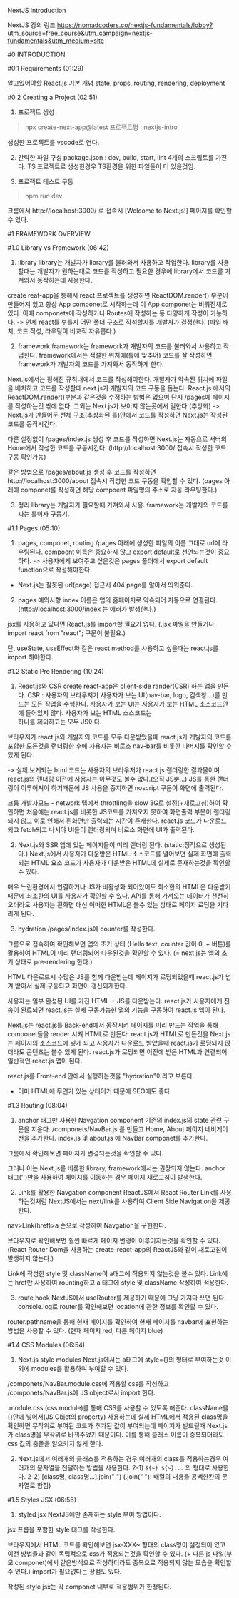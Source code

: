 NextJS introduction

NextJS 강의 링크
https://nomadcoders.co/nextjs-fundamentals/lobby?utm_source=free_course&utm_campaign=nextjs-fundamentals&utm_medium=site



#0 INTRODUCTION

#0.1 Requirements (01:29)

알고있어야할 React.js 기본 개념
state, props, routing, rendering, deployment


#0.2 Creating a Project (02:51)

1) 프로젝트 생성
> npx create-next-app@latest
프로젝트명 : nextjs-intro

생성한 프로젝트를 vscode로 연다.

2) 간략한 파일 구성
package.json : dev, build, start, lint 4개의 스크립트를 가진다.
TS 프로젝트로 생성한경우 TS환경을 위한 파일들이 더 있을것임.

3) 프로젝트 테스트 구동
> npm run dev

크롬에서 http://localhost:3000/ 로 접속시 [Welcome to Next.js!] 페이지를 확인할 수 있다.





#1 FRAMEWORK OVERVIEW

#1.0 Library vs Framework (06:42)

1) library
library는 개발자가 library를 불러와서 사용하고 작업한다.
library를 사용할때는 개발자가 원하는대로 코드를 작성하고
필요한 경우에 library에서 코드를 가져와서 동작하는데 사용한다.

create reat-app을 통해서 react 프로젝트를 생성하면 
ReactDOM.render() 부분이 만들어져 있고 항상 App componet로 시작하는데
이 App componet는 비워진채로 있다.
이때 componets에 작성하거나 Routes에 작성하는 등 다양하게 작성이 가능하다.
-> 언제 react를 부를지 어떤 폴더 구조로 작성할지를 개발자가 결정한다.
(파일 배치, 코드 작성, 라우팅이 비교적 자유롭다.)


2) framework
framework는 framework가 개발자의 코드를 불러와서 사용하고 작업한다.
framework에서는 적절한 위치에(틀에 맞추어) 코드를 잘 작성하면 
framework가 개발자의 코드를 가져와서 동작하게 한다.

Next.js에서는 정해진 규칙내에서 코드를 작성해야한다.
개발자가 약속된 위치에 파일을 배치하고 코드를 작성할때
next.js가 개발자의 코드 구동을 돕는다.
React.js 에서의 ReactDOM.render()부분과 같은것을 수정하는 방법은 없으며
단지 /pages에 페이지를 작성하는것 밖에 없다. 
그외는 Next.js가 보이지 않는곳에서 일한다.(추상화)
-> Next.js가 만들어둔 전체 구조(추상화된 틀)안에서 코드를 작성하면 
   Next.js는 작성된 코드를 동작시킨다.

다른 설정없이 /pages/index.js 생성 후 코드를 작성하면
Next.js는 자동으로 서버의 Home에서 작성한 코드를 구동시킨다.
(http://localhost:3000/ 접속시 작성한 코드 구동 확인가능)

같은 방법으로 /pages/about.js 생성 후 코드를 작성하면
http://localhost:3000/about 접속시 작성한 코드 구동을 확인할 수 있다.
(pages 아래에 componet를 작성하면 해당 compoent 파일명의 주소로 자동 라우팅한다.)


3) 정리
library는 개발자가 필요할때 가져와서 사용.
framework는 개발자의 코드를 짜는 틀이자 구동기.


#1.1 Pages (05:10)

1) pages, componet, routing 
/pages 아래에 생성한 파일의 이름 그대로 url에 라우팅된다.
compoent 이름은 중요하지 않고 export default로 선언되는것이 중요하다.
-> 사용자에게 보여주고 싶은것은 pages 폴더에서 export default function으로 작성해야한다.

* Next.js는 잘못된 url(page) 접근시 404 page를 알아서 띄워준다.


2) pages 예외사항
index 이름은 앱의 홈페이지로 약속되어 자동으로 연결된다.
(http://localhost:3000/index 는 에러가 발생한다.)

jsx를 사용하고 있다면 React.js를 import할 필요가 없다.
(.jsx 파일을 만들거나 import react from "react"; 구문이 불필요.)

단, useState, useEffect와 같은 react method를 사용하고 싶을때는
react.js를 import 해야한다.


#1.2 Static Pre Rendering (10:24)

1) React.js와 CSR
create react-app은 client-side rander(CSR) 하는 앱을 만든다.
CSR : 사용자의 브라우저가 사용자가 보는 UI(nav-bar, logo, 검색창...)를 만드는 모든 작업을 수행한다.
사용자가 보는 UI는 사용자가 보는 HTML 소스코드안에 들어있지 않다.
사용자가 보는 HTML 소스코드는 <div id="root"></div> 하나를 제외하고는 모두 JS이다.

브라우저가 react.js와 개발자의 코드를 모두 다운받았을때 
react.js가 개발자의 코드를 포함한 모든것을 랜더링한 후에 
사용자는 비로소 nav-bar를 비롯한 나머지를 확인할 수 있게 된다.

-> 실제 보게되는 html 코드는 사용자의 브라우저가 react.js 랜더링한 결과물이며
react.js의 랜더링 이전에 사용자는 아무것도 볼수 없다.(오직 JS뿐...)
JS를 통한 랜더링이 이루어져야 하기때문에 JS 사용을 중지하면 noscript 구문이 화면에 출력된다.

크롬 개발자모드 - network 탭에서 throttling을 slow 3G로 설정(+새로고침)하여 확인하면 처음에는 react.js를 비롯한 JS코드를 가져오지 못하여 화면출력 부분이 랜더링 되지 않고 이로 인해서 흰화면만 출력되는 시간이 존재한다.
react.js 코드가 다운로드 되고 fetch되고 나서야 UI들이 랜더링되며 비로소 화면에 UI가 출력된다.


2) Next.js와 SSR
앱에 있는 페이지들이 미리 랜더링 된다. (static;정적으로 생성된다.)
Next.js에서 사용자가 다운받은 HTML 소스코드를 열어보면 실제 화면에 출력되는 HTML 요소 코드가 사용자가 다운받은 HTML에 실제로 존재하는것을 확인할 수 있다.

매우 느린환경에서 연결하거나 JS가 비활성화 되어있어도 최소한의 HTML은 다운받기 때문에 최소한의 UI를 사용자가 확인할 수 있다.
API를 통해 가져오는 데이터가 천천히 오더라도 사용자는 흰화면 대신 어떠한 HTML은 볼수 있는 상태로 페이지 로딩을 기다리게 된다.


3) hydration
/pages/index.js에 counter를 작성한다. 

크롬으로 접속하여 확인해보면 앱의 초기 상태 (Hello text, counter 값이 0, + 버튼)를 활용하여 HTML이 미리 랜더링되어 다운된것을 확인할 수 있다.
(= next.js는 앱의 초기 상태로 pre-rendering 한다.)

HTML 다운로드시 수많은 JS를 함께 다운받는데 페이지가 로딩되었을때 react.js가 넘겨 받아서 실제 구동되고 화면이 갱신되게한다.

사용자는 일부 완성된 UI를 가진 HTML + JS를 다운받는다.
react.js가 사용자에게 전송이 완료되면 react.js는 
실제 구동가능한 앱의 기능을 구동하여 react.js 앱이 된다.

Next.js는 react.js를 Back-end에서 동작시켜 페이지를 미리 만드는 작업을 통해 componet들을 render 시켜 HTML로 만든다.
react.js가 HTML로 만든것을 Next.js는 페이지의 소스코드에 넣게 되고 사용자가 다운로드 받았을때 react.js가 로딩되지 않더라도 콘텐츠는 볼수 있게 된다.
react.js가 로딩되면 이전에 받은 HTML과 연결되어 일반적인 react.js 앱이 된다.

react.js를 Front-end 안에서 실행하는것을 "hydration"이라고 부른다.

+ 이미 HTML에 무언가 있는 상태이기 때문에 SEO에도 좋다.


#1.3 Routing (08:04)

1) anchor 태그만 사용한 Navgation component
기존의 index.js의 state 관련 구문을 지운다.
/componets/NavBar.js 를 만들고 Home, About 페이지 네비게이션을 추가한다.
index.js 및 about.js 에 NavBar componet를 추가한다.

크롬에서 확인해보면 페이지가 변경되는것을 확인할 수 있다.

그러나 이는 Next.js를 비롯한 library, framework에서는 권장되지 않는다.
anchor 태그('<a></a>')만을 사용하여 페이지를 이동하는 경우 페이지 새로고침이 발생한다.

2) Link를 활용한 Navgation component
ReactJS에서 React Router Link를 사용하는것처럼 
NextJS에서는 next/link를 사용하여 Client Side Navigation을 제공한다.

nav>Link(href)>a 순으로 작성하여 Navgation을 구현한다.

브라우저로 확인해보면 훨씬 빠르게 페이지 변경이 이루어지는것을 확인할 수 있다.
(React Router Dom을 사용하는 create-react-app의 ReactJS와 같이 새로고침이 발생하지 않는다.)

Link에 작성한 style 및 className이 a태그에 적용되지 않는것을 볼수 있다.
Link에는 href만 사용하여 rounting하고 a 태그에 style 및 className 작성하여 적용한다.

3) route hook
NextJS에서 useRouter를 제공하기 때문에 그냥 가져다 쓰면 된다.
console.log로 router를 확인해보면 location에 관한 정보를 확인할 수 있다.

router.pathname을 통해 현재 페이지를 확인하여 현재 페이지를 navbar에 표현하는 방법을 사용할 수 있다. (현재 페이지 red, 다른 페이지 blue)


#1.4 CSS Modules (06:54)

1) Next.js style modules
Next.js에서는 a태그에 style={}의 형태로 부여하는것 이외에 modules를 활용하여 부여할 수 있다.

/componets/NavBar.module.css에 적용할 css를 작성하고 
/componets/NavBar.js에 JS object로서 import 한다.

.module.css (css module)를 통해 CSS를 사용할 수 있도록 해준다.
className을 {}안에 넣어서(JS Objet의 property) 사용하는데
실제 HTML에서 적용된 class명을 확인하면 무작위로 부여된 코드가 추가된 값이 부여되는데 페이지가 빌드될때 Next.js가 class명을 무작위로 바꿔주었기 때문이다.
이를 통해 클래스 이름이 중복되더라도 css 값의 충돌을 일으키지 않게 한다. 

2) Next.js에서 여러개의 클래스를 적용하는 경우
여러개의 class를 적용하는경우 여러개의 문자열을 전달하는 방법을 사용한다.
2-1) `${~} ${~}...` 의 형태로 사용한다.
2-2) [class명, class명...].join(" ")
(.join(" "): 배열의 내용을 공백한칸의 문자열로 합침)


#1.5 Styles JSX (06:56)

1) styled jsx
NextJS에만 존재하는 style 부여 방법이다.

jsx 프롭을 포함한 style 태그를 작성한다.
<style jsx>{` ~ `}</style>

브라우저에서 HTML 코드를 확인해보면 jsx-XXX~ 형태의 class명이 설정되어 있고
이전 방법들과 같이 독립적으로 css가 적용되는것을 확인할 수 있다.
(+ 다른 js 파일(부모 componet)에서 같은방식으로 작성하더라도 중복으로 적용되지 않는 모습을 확인할 수 있다.)
import가 필요없다는 장점도 있다.

작성된 style jsx는 각 componet 내부로 적용범위가 한정된다.